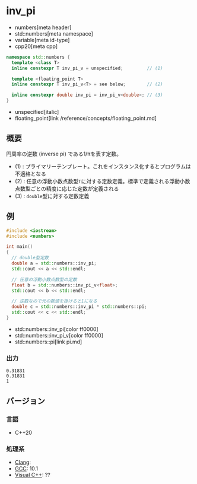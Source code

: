 # inv_pi
* numbers[meta header]
* std::numbers[meta namespace]
* variable[meta id-type]
* cpp20[meta cpp]

```cpp
namespace std::numbers {
  template <class T>
  inline constexpr T inv_pi_v = unspecified;         // (1)

  template <floating_point T>
  inline constexpr T inv_pi_v<T> = see below;        // (2)

  inline constexpr double inv_pi = inv_pi_v<double>; // (3)
}
```
* unspecified[italic]
* floating_point[link /reference/concepts/floating_point.md]

## 概要
円周率の逆数 (inverse pi) である1/πを表す定数。

- (1) : プライマリーテンプレート。これをインスタンス化するとプログラムは不適格となる
- (2) : 任意の浮動小数点数型`T`に対する定数定義。標準で定義される浮動小数点数型ごとの精度に応じた定数が定義される
- (3) : `double`型に対する定数定義


## 例
```cpp example
#include <iostream>
#include <numbers>

int main()
{
  // double型定数
  double a = std::numbers::inv_pi;
  std::cout << a << std::endl;

  // 任意の浮動小数点数型の定数
  float b = std::numbers::inv_pi_v<float>;
  std::cout << b << std::endl;

  // 逆数なので元の数値を掛けると1になる
  double c = std::numbers::inv_pi * std::numbers::pi;
  std::cout << c << std::endl;
}
```
* std::numbers::inv_pi[color ff0000]
* std::numbers::inv_pi_v[color ff0000]
* std::numbers::pi[link pi.md]

### 出力
```
0.31831
0.31831
1
```

## バージョン
### 言語
- C++20

### 処理系
- [Clang](/implementation.md#clang):
- [GCC](/implementation.md#gcc): 10.1
- [Visual C++](/implementation.md#visual_cpp): ??
